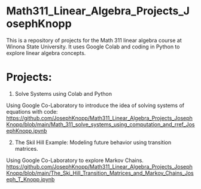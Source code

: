 # Math311_Linear_Algebra_Projects_JosephKnopp

This is a repository of projects for the Math 311 linear algebra course at Winona State University. It uses Google Colab and coding in Python to explore linear algebra concepts.

# Projects:

1. Solve Systems using Colab and Python

Using Google Co-Laboratory to introduce the idea of solving systems of equations with code:
https://github.com/JosephKnopp/Math311_Linear_Algebra_Projects_JosephKnopp/blob/main/Math_311_solve_systems_using_computation_and_rref_JosephKnopp.ipynb

2. The Skil Hill Example: Modeling future behavior using transition matrices.

Using Google Co-Laboratory to explore Markov Chains.
https://github.com/JosephKnopp/Math311_Linear_Algebra_Projects_JosephKnopp/blob/main/The_Ski_Hill_Transition_Matrices_and_Markov_Chains_Joseph_T_Knopp.ipynb
